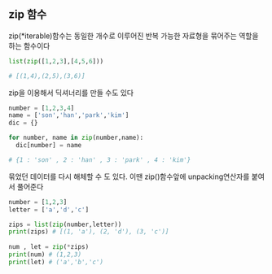 ## zip 함수
zip(*iterable)함수는 동일한 개수로 이루어진 반복 가능한 자료형을 묶어주는 역할을 하는 함수이다    

```python
list(zip([1,2,3],[4,5,6]))

# [(1,4),(2,5),(3,6)]
```

zip을 이용해서 딕셔너리를 만들 수도 있다
```python
number = [1,2,3,4]
name = ['son','han','park','kim']
dic = {}

for number, name in zip(number,name):
  dic[number] = name

# {1 : 'son' , 2 : 'han' , 3 : 'park' , 4 : 'kim'}
```

묶었던 데이터를 다시 해체할 수 도 있다. 이땐 zip()함수앞에 unpacking연산자를 붙여서 풀어준다
```python
number = [1,2,3]
letter = ['a','d','c']

zips = list(zip(number,letter))
print(zips) # [(1, 'a'), (2, 'd'), (3, 'c')]
 
num , let = zip(*zips)
print(num) # (1,2,3)
print(let) # ('a','b','c')
```